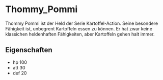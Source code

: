 # Thommy_Pommi
Thommy Pommi ist der Held der Serie Kartoffel-Action. Seine besondere Fähigkeit ist, unbegrent Kartoffeln essen zu können. Er hat zwar keine klassichen heldenhaften Fähigkeiten, aber Kartoffeln gehen halt immer.
## Eigenschaften
* hp 100
* att 30
* def 20